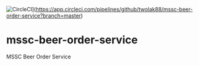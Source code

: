 ![CircleCI](https://circleci.com/gh/twolak88/mssc-beer-order-service.svg?style=svg&circle-token=d4f359a636bc1ac3105be9fe5e47574aa7d94275)](https://app.circleci.com/pipelines/github/twolak88/mssc-beer-order-service?branch=master)

# mssc-beer-order-service
MSSC Beer Order Service
